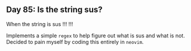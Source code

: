 ## Day 85: Is the string sus? 
When the string is sus !!! !!!

Implements a simple `regex` to help figure out what is sus and what is not.  
Decided to pain myself by coding this entirely in `neovim`. 
